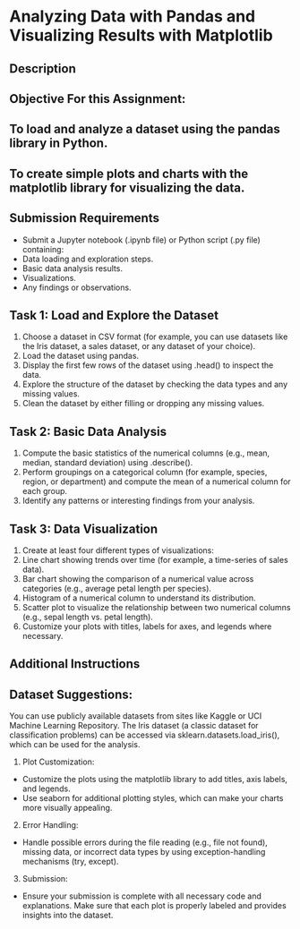 # Analyzing Data with Pandas and Visualizing Results with Matplotlib

## Description

## Objective For this Assignment:

## To load and analyze a dataset using the pandas library in Python.
## To create simple plots and charts with the matplotlib library for visualizing the data.



## Submission Requirements
- Submit a Jupyter notebook (.ipynb file) or Python script (.py file) containing:
- Data loading and exploration steps.
- Basic data analysis results.
- Visualizations.
- Any findings or observations.

## Task 1: Load and Explore the Dataset
1. Choose a dataset in CSV format (for example, you can use datasets like the Iris dataset, a sales dataset, or any dataset of your choice).
2. Load the dataset using pandas.
3. Display the first few rows of the dataset using .head() to inspect the data.
4. Explore the structure of the dataset by checking the data types and any missing values.
5. Clean the dataset by either filling or dropping any missing values.

## Task 2: Basic Data Analysis
1. Compute the basic statistics of the numerical columns (e.g., mean, median, standard deviation) using .describe().
2. Perform groupings on a categorical column (for example, species, region, or department) and compute the mean of a numerical column for each group.
3. Identify any patterns or interesting findings from your analysis.

## Task 3: Data Visualization
1. Create at least four different types of visualizations:
2. Line chart showing trends over time (for example, a time-series of sales data).
3. Bar chart showing the comparison of a numerical value across categories (e.g., average petal length per species).
4. Histogram of a numerical column to understand its distribution.
5. Scatter plot to visualize the relationship between two numerical columns (e.g., sepal length vs. petal length).
6. Customize your plots with titles, labels for axes, and legends where necessary.

## Additional Instructions

## Dataset Suggestions:

You can use publicly available datasets from sites like Kaggle or UCI Machine Learning Repository.
The Iris dataset (a classic dataset for classification problems) can be accessed via sklearn.datasets.load_iris(), which can be used for the analysis.

1. Plot Customization:
- Customize the plots using the matplotlib library to add titles, axis labels, and legends.
- Use seaborn for additional plotting styles, which can make your charts more visually appealing.

2. Error Handling:
- Handle possible errors during the file reading (e.g., file not found), missing data, or incorrect data types by using exception-handling mechanisms (try, except).

3. Submission:
- Ensure your submission is complete with all necessary code and explanations. Make sure that each plot is properly labeled and provides insights into the dataset.

  